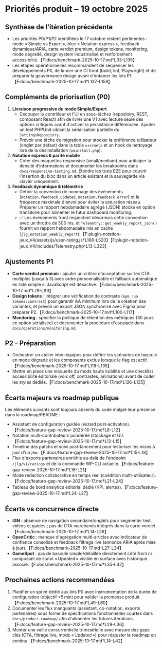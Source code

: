# Priorités produit – 19 octobre 2025

## Synthèse de l'itération précédente
- Les priorités P0/P1/P2 identifiées le 17 octobre restent pertinentes : mode « Simple vs Expert », bloc « Notation express », feedback dynamique/ARIA, carte verdict premium, design tokens, monitoring, mode dégradé, design system industrialisé et renforcement accessibilité.【F:docs/benchmark-2025-10-17.md†L33-L135】
- Les étapes opérationnelles recommandent de séquencer les développements P0, de lancer une CI front (build, lint, Playwright) et de préparer la gouvernance design avant d'entamer les lots P1.【F:docs/benchmark-2025-10-17.md†L137-L158】

## Compléments de priorisation (P0)
1. **Livraison progressive du mode Simple/Expert**
   - Découper le contrôleur et l'UI en sous-tâches (repository, REST, composant React) afin de livrer une V1 avec lecture seule des options critiques avant d'activer la persistance différenciée. Ajouter un test PHPUnit ciblant la sérialisation partielle du `SettingsRepository`.
   - Prévoir une tâche de migration pour stocker la préférence utilisateur (onglet par défaut) dans la table `usermeta` et un hook de nettoyage lors de la désinstallation (`uninstall.php`).
2. **Notation express & parité mobile**
   - Créer des maquettes responsive (small/medium) pour anticiper la densité d'informations et documenter les breakpoints dans `docs/responsive-testing.md`. Étendre les tests E2E pour couvrir l'insertion du bloc dans un article existant et la sauvegarde via clavier uniquement.
3. **Feedback dynamique & télémétrie**
   - Définir la convention de nommage des événements (`notation.feedback.updated`, `notation.feedback.error`) et la fréquence maximale d'envoi pour éviter la saturation réseau. Préparer un rapport hebdomadaire agrégé (JSON) stocké en option transitoire pour alimenter le futur dashboard monitoring.
   - ✅ Les événements front respectent désormais cette convention avec un throttle de 500 ms, et `Telemetry::get_weekly_report_json()` fournit un rapport hebdomadaire mis en cache (`jlg_notation_weekly_report`).【F:plugin-notation-jeux_V4/assets/js/user-rating.js†L168-L520】【F:plugin-notation-jeux_V4/includes/Telemetry.php†L13-L323】

## Ajustements P1
- **Carte verdict premium** : ajouter un critère d'acceptation sur les CTA multiples (jusqu'à 3) avec ordre personnalisable et fallback automatique en liste simple si JavaScript est désactivé.【F:docs/benchmark-2025-10-17.md†L79-L99】
- **Design tokens** : intégrer une vérification de contraste (`npm run tokens:contrast`) pour garantir AA minimum lors de la création des variantes, et prévoir un export JSON synchronisé avec Figma pour préparer P2.【F:docs/benchmark-2025-10-17.md†L100-L117】
- **Monitoring** : spécifier la politique de rétention des métriques (30 jours en option sérialisée) et documenter la procédure d'escalade dans `docs/operations/monitoring.md`.

## P2 – Préparation
- Orchestrer un atelier inter-équipes pour définir les scénarios de bascule en mode dégradé et les composants exclus lorsque le flag est actif.【F:docs/benchmark-2025-10-17.md†L118-L135】
- Mettre en place une maquette du mode haute lisibilité et une checklist accessibilité éditoriale (voix off, contrastes, animations) avant de coder les styles dédiés.【F:docs/benchmark-2025-10-17.md†L126-L135】

## Écarts majeurs vs roadmap publique
Les éléments suivants sont toujours absents du code malgré leur présence dans la roadmap/README :
- Assistant de configuration guidée (wizard post-activation).【F:docs/feature-gap-review-2025-10-17.md†L8-L12】
- Notation multi-contributeurs pondérée (stockage et UI).【F:docs/feature-gap-review-2025-10-17.md†L12-L15】
- Timeline des patchs et suivi post-lancement pour historiser les mises à jour d'un jeu.【F:docs/feature-gap-review-2025-10-17.md†L15-L18】
- Flux d'exports partenaires enrichis au-delà de l'endpoint `/jlg/v1/ratings` et de la commande WP-CLI actuelle.【F:docs/feature-gap-review-2025-10-17.md†L18-L21】
- Mode rédaction collaborative en temps réel (coédition multi-utilisateur).【F:docs/feature-gap-review-2025-10-17.md†L21-L24】
- Tableau de bord analytics éditorial dédié (KPI, alertes).【F:docs/feature-gap-review-2025-10-17.md†L24-L27】

## Écarts vs concurrence directe
- **IGN** : absence de navigation secondaire/onglets pour segmenter test, vidéos et guides ; pas de CTA marchands intégrés dans la carte verdict.【F:docs/benchmark-2025-10-17.md†L14-L26】
- **OpenCritic** : manque d'agrégation multi-articles avec indicateur de confiance consolidé et feedback filtrage live (annonce ARIA après mise à jour).【F:docs/benchmark-2025-10-17.md†L27-L34】
- **GameSpot** : pas de bascule simple/détaillée directement côté front ni composant de statut « Updated » visible en surface avec historique associé.【F:docs/benchmark-2025-10-17.md†L35-L42】

## Prochaines actions recommandées
1. Planifier un sprint dédié aux lots P0 avec instrumentation de la durée de configuration (objectif <5 min) pour valider la promesse produit.【F:docs/benchmark-2025-10-17.md†L49-L60】
2. Documenter les flux manquants (assistant, co-notation, exports partenaires) sous forme de spécifications fonctionnelles courtes dans `docs/product-roadmap/` afin d'alimenter les futures itérations.【F:docs/feature-gap-review-2025-10-17.md†L29-L36】
3. Monter une veille concurrentielle trimestrielle avec mesure des gaps clés (CTA, filtrage live, mode « Updated ») pour réajuster la roadmap en continu.【F:docs/benchmark-2025-10-17.md†L14-L42】
